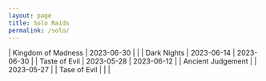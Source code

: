```yaml
---
layout: page
title: Solo Raids
permalink: /solo/
---
```


| Kingdom of Madness | 2023-06-30 |  |
| Dark Nights | 2023-06-14 | 2023-06-30 |
| Taste of Evil | 2023-05-28 | 2023-06-12 |
| Ancient Judgement | | 2023-05-27 |
| Tase of Evil | | |
